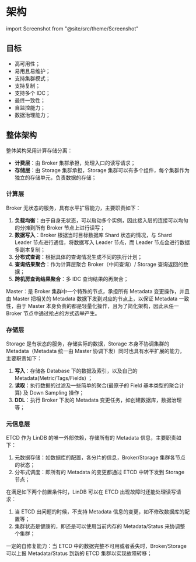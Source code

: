 # 架构

import Screenshot from "@site/src/theme/Screenshot"

## 目标

- 高可用性；
- 易用且易维护；
- 支持集群模式；
- 支持复制；
- 支持多个 IDC；
- 最终一致性；
- 自监控能力；
- 数据治理能力；

## 整体架构

<Screenshot
  alt="architecture"
  title="整体架构"
  src="/img/lindb/design/architecture.png"
/>

整体架构采用计算存储分离：
- **计费层**：由 Broker 集群承担，处理入口的读写请求；
- **存储层**：由 Storage 集群承担，Storage 集群可以有多个组件，每个集群作为独立的存储单元，负责数据的存储；

### 计算层

Broker 无状态的服务，具有水平扩容能力，主要职责如下：

1. **负载均衡**：由于自身无状态，可以启动多个实例，因此接入层的连接可以均匀的分摊到所有 Broker 节点上进行读写；
2. **数据写入**：Broker 根据当时目标数据库 Shard 状态的情况，与 Shard Leader 节点进行通信，将数据写入 Leader 节点，而 Leader 节点会进行数据多副本复制；
3. **分布式查询**：根据具体的查询情况生成不同的执行计划；
4. **查询结果聚合**：作为计算层聚合 Broker（中间查询）/ Storage 查询返回的数据；
5. **跨机房查询结果聚合**：多 IDC 查询结果的再聚合；

Master：是 Broker 集群中一个特殊的节点，承担所有 Metadata 变更操作，并且由 Master 把相关的 Metadata 数据下发到对应的节点上，以保证 Metadata 一致性，由于 Master 本身负责的都是轻量化操作，且为了简化架构，因此从任一 Broker 节点中通过抢占的方式选举产生。

### 存储层

Storage 是有状态的服务，存储实际的数据，Storage 本身不协调集群的 Metadata（Metadata 统一由 Master 协调下发）同时也具有水平扩展的能力，主要职责如下：

1. **写入**：存储各 Database 下的数据及索引，以及自己的 Metadata(Metric/Tags/Fields) ；
2. **读取**：执行数据的过滤及一些简单的聚合(最原子的 Field 基本类型的聚合计算) 及 Down Sampling 操作；
3. **DDL**：执行 Broker 下发的 Metadata 变更任务，如创建数据库，数据治理等；

### 元信息层

ETCD 作为 LinDB 的唯一外部依赖，存储所有的 Metadata 信息，主要职责如下：

1. 元数据存储：如数据库的配置，各分片的信息，Broker/Storage 集群各节点的状态；
2. 分布式调度：即所有的 Metadata 的变更都通过 ETCD 中转下发到 Storage 节点；

在满足如下两个前置条件时，LinDB 可以在 ETCD 出现故障时还能处理读写请求：

1. 当 ETCD 出问题的时候，不支持 Metadata 信息的变更，如不修改数据库的配置等；
2. 集群状态是健康的，即还是可以使用当前内存的 Metadata/Status 来协调整个集群；

一定的自修复能力：当 ETCD 中的数据完整不可用或者丢失时，Broker/Storage 可以上报 Metadata/Status 到新的 ETCD 集群以实现故障转移；
